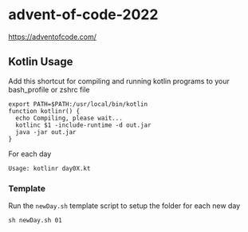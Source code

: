 # advent-of-code-2022
https://adventofcode.com/

## Kotlin Usage
Add this shortcut for compiling and running kotlin programs to your bash_profile or zshrc file

```
export PATH=$PATH:/usr/local/bin/kotlin
function kotlinr() {
  echo Compiling, please wait...
  kotlinc $1 -include-runtime -d out.jar
  java -jar out.jar
}
```

For each day
```
Usage: kotlinr day0X.kt
```

### Template

Run the `newDay.sh` template script to setup the folder for each new day

```
sh newDay.sh 01
```